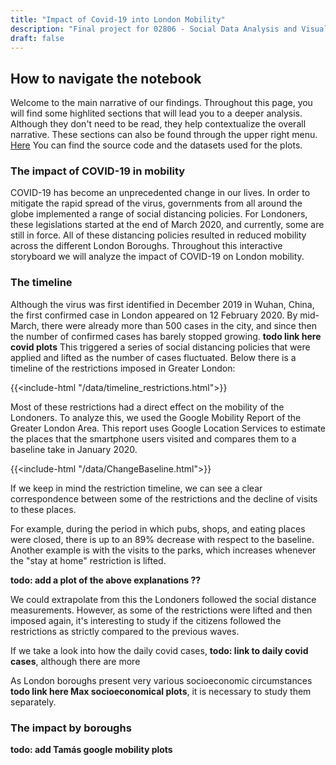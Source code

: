 ```yaml
---
title: "Impact of Covid-19 into London Mobility"
description: "Final project for 02806 - Social Data Analysis and Visualization Spring 21"
draft: false
---
```


## How to navigate the notebook
Welcome to the main narrative of our findings. Throughout this page, you will find some highlited sections that will lead you to a deeper analysis. Although they don't need to be read, they help contextualize the overall narrative. These sections can also be found through the upper right menu. [Here](https://github.com/luciamontesinos/london-mobility) You can find the source code and the datasets used for the plots.


### The impact of COVID-19 in mobility
COVID-19 has become an unprecedented change in our lives.  In order to mitigate the rapid spread of the virus,  governments from all around the globe implemented a range of social distancing policies. For Londoners, these legislations started at the end of March 2020, and currently, some are still in force. All of these distancing policies resulted in reduced mobility across the different London Boroughs. Throughout this interactive storyboard we will analyze the impact of COVID-19 on London mobility.

### The timeline
Although the virus was first identified in December 2019 in Wuhan, China, the first confirmed case in London appeared on 12 February 2020. By mid-March, there were already more than 500 cases in the city, and since then the number of confirmed cases has barely stopped growing. **todo link here covid plots** This triggered a series of social distancing policies that were applied and lifted as the number of cases fluctuated. Below there is a timeline of the restrictions imposed in Greater London:


{{<include-html "/data/timeline_restrictions.html">}}

Most of these restrictions had a direct effect on the mobility of the Londoners. To analyze this, we used the Google Mobility Report of the Greater London Area. This report uses Google Location Services to estimate the places that the smartphone users visited and compares them to a baseline take in January 2020.


{{<include-html "/data/ChangeBaseline.html">}}

If we keep in mind the restriction timeline, we can see a clear correspondence between some of the restrictions and the decline of visits to these places.

For example, during the period in which pubs, shops, and eating places were closed, there is up to an 89% decrease with respect to the baseline. Another example is with the visits to the parks, which increases whenever the "stay at home" restriction is lifted.

**todo: add a plot of the above explanations ??**

We could extrapolate from this the Londoners followed the social distance measurements. However, as some of the restrictions were lifted and then imposed again, it's interesting to study if the citizens followed the restrictions as strictly compared to the previous waves. 


If we take a look into how the daily covid cases, **todo: link to daily covid cases**, although there are more 


As London boroughs present very various socioeconomic circumstances **todo link here Max socioeconomical plots**, it is necessary to study them separately.

### The impact by boroughs
**todo: add Tamás google mobility plots**
